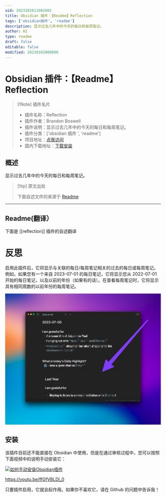 ```yaml
---
uid: 2023102611082602
title: Obsidian 插件：【Readme】Reflection
tags: ['obsidian插件', 'readme']
description: 显示过去几年中的今天的每日和每周笔记。
author: AI
type: readme
draft: false
editable: false
modified: 20230101000000
---
```


# Obsidian 插件：【Readme】Reflection

> [!Note] 插件名片
> - 插件名称：Reflection
> - 插件作者：Brandon Boswell
> - 插件说明：显示过去几年中的今天的每日和每周笔记。
> - 插件分类：['obsidian 插件 ', 'readme']
> - 项目地址：[点我访问](https://github.com/brandonkboswell/reflection)
> - 国内下载地址：[下载安装](https://pkmer.cn/products/plugin/pluginMarket/?reflection)

## 概述

显示过去几年中的今天的每日和每周笔记。

> [!tip] 原文出处
>
>下面自述文件的来源于 [Readme](https://ghproxy.net/https://raw.githubusercontent.com/brandonkboswell/reflection/master/README.md)

---

## Readme(翻译）

下面是 [[reflection]] 插件的自述翻译

# 反思

启用此插件后，它将显示与关联的每日/每周笔记相关的过去的每日或每周笔记。例如，如果您有一个来自 2023-07-01 的每日笔记，它将显示您从 2022-07-01 开始的每日笔记，以及以前的年份（如果有的话）。在查看每周笔记时，它将显示具有相同周数的以前年份的每周笔记。

![截图](https://github.com/brandonkboswell/reflection/blob/master/thumbnail.png?raw=true)

## 安装

该插件目前还不能直接在 Obsidian 中使用，但是在通过审核过程中，您可以按照下面视频中的说明手动安装它：

[![如何手动安装Obsidian插件](https://img.youtube.com/vi/ffGfVBLDI_0/0.jpg)](https://www.youtube.com/watch?v=ffGfVBLDI_0)

<https://youtu.be/ffGfVBLDI_0>

只要插件启用，它就会起作用。如果你不喜欢它，请在 Github 的问题中告诉我！
